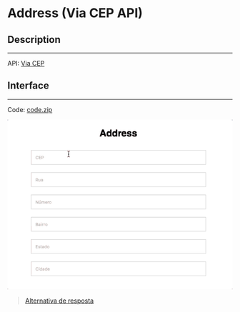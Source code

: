 # Address (Via CEP API)

## Description
---

API: [Via CEP](https://viacep.com.br)

## Interface
---

Code: [code.zip](code.zip)

![](assets/layout.gif)

> [Alternativa de resposta](code-response/)